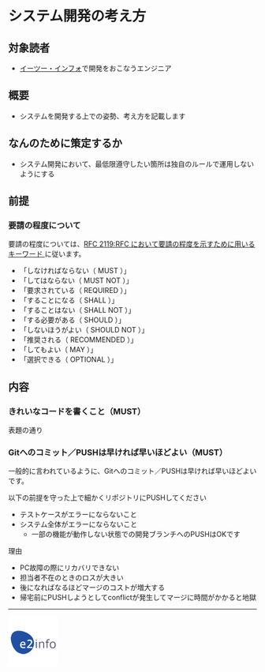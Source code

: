# システム開発の考え方

## 対象読者

* [イーツー・インフォ](https://www.e2info.co.jp/)で開発をおこなうエンジニア

## 概要

* システムを開発する上での姿勢、考え方を記載します

## なんのために策定するか

* システム開発において、最低限遵守したい箇所は独自のルールで運用しないようにする

## 前提

### 要請の程度について

要請の程度については、[RFC 2119:RFC において要請の程度を示すために用いるキーワード ](https://www.ipa.go.jp/security/rfc/RFC2119JA.html)に従います。

* 「しなければならない（ MUST ）」
* 「してはならない（ MUST NOT ）」
* 「要求されている（ REQUIRED ）」
* 「することになる（ SHALL ）」
* 「することはない（ SHALL NOT ）」
* 「する必要がある（ SHOULD ）」
* 「しないほうがよい（ SHOULD NOT ）」
* 「推奨される（ RECOMMENDED ）」
* 「してもよい（ MAY ）」
* 「選択できる（ OPTIONAL ）」

## 内容

### きれいなコードを書くこと（MUST）

表題の通り

### Gitへのコミット／PUSHは早ければ早いほどよい（MUST）

一般的に言われているように、Gitへのコミット／PUSHは早ければ早いほどよいです。

以下の前提を守った上で細かくリポジトリにPUSHしてください
* テストケースがエラーにならないこと
* システム全体がエラーにならないこと
    * 一部の機能が動作しない状態での開発ブランチへのPUSHはOKです

理由

* PC故障の際にリカバリできない
* 担当者不在のときのロスが大きい
* 後になればなるほどマージのコストが増大する
* 帰宅前にPUSHしようとしてconflictが発生してマージに時間がかかると地獄

---
    
![イーツー・インフォロゴ](https://raw.githubusercontent.com/e2info/e2info-warehouse/master/images/logo/logo100x100_transparent.png)

